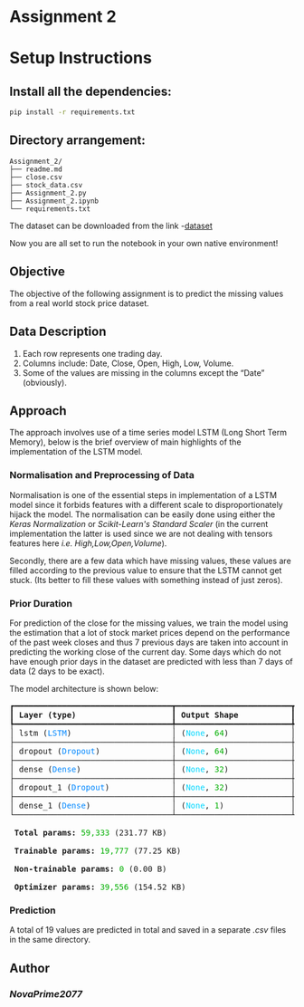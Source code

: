 # Assignment 2
# Setup Instructions

## Install all the dependencies:


```bash
pip install -r requirements.txt
```

## Directory arrangement:
```
Assignment_2/
├── readme.md
├── close.csv
├── stock_data.csv
├── Assignment_2.py
├── Assignment_2.ipynb
└── requirements.txt
```
The dataset can be downloaded from the link -[dataset](https://drive.google.com/drive/folders/1DV20S2S0NwkAjrlNyd4x3J0maUcdbq0E?usp=sharing)

Now you are all set to run the notebook in your own native environment!

## Objective
The objective of the following assignment is to predict the missing values from a real world stock price dataset.
## Data Description
1. Each row represents one trading day.
2. Columns include: Date, Close, Open, High, Low, Volume. 
3. Some of the values are missing in the columns except the “Date” (obviously).
## Approach 
The approach involves use of a time series model LSTM (Long Short Term Memory), below is the brief overview of main highlights of the implementation of the LSTM model. 
### Normalisation and Preprocessing of Data
Normalisation is one of the essential steps in implementation of a LSTM model since it forbids features with a different scale to disproportionately hijack the model. The normalisation can be easily done using either the *Keras Normalization* or *Scikit-Learn's Standard Scaler* (in the current implementation the latter is used since we are not dealing with tensors features here *i.e.* *High,Low,Open,Volume*).

Secondly, there are a few data which have missing values, these values are filled according to the previous value to ensure that the LSTM cannot get stuck. (Its better to fill these values with something instead of just zeros).

### Prior Duration
For prediction of the close for the missing values, we train the model using the estimation that a lot of stock market prices depend on the performance of the past week closes and thus 7 previous days are taken into account in predicting the working close of the current day. Some days which do not have enough prior days in the dataset are predicted with less than 7 days of data (2 days to be exact). 

The model architecture is shown below: 
<pre style="white-space:pre;overflow-x:auto;line-height:normal;font-family:Menlo,'DejaVu Sans Mono',consolas,'Courier New',monospace">┏━━━━━━━━━━━━━━━━━━━━━━━━━━━━━━━━━┳━━━━━━━━━━━━━━━━━━━━━━━━┳━━━━━━━━━━━━━━━┓
┃<span style="font-weight: bold"> Layer (type)                    </span>┃<span style="font-weight: bold"> Output Shape           </span>┃<span style="font-weight: bold">       Param # </span>┃
┡━━━━━━━━━━━━━━━━━━━━━━━━━━━━━━━━━╇━━━━━━━━━━━━━━━━━━━━━━━━╇━━━━━━━━━━━━━━━┩
│ lstm (<span style="color: #0087ff; text-decoration-color: #0087ff">LSTM</span>)                     │ (<span style="color: #00d7ff; text-decoration-color: #00d7ff">None</span>, <span style="color: #00af00; text-decoration-color: #00af00">64</span>)             │        <span style="color: #00af00; text-decoration-color: #00af00">17,664</span> │
├─────────────────────────────────┼────────────────────────┼───────────────┤
│ dropout (<span style="color: #0087ff; text-decoration-color: #0087ff">Dropout</span>)               │ (<span style="color: #00d7ff; text-decoration-color: #00d7ff">None</span>, <span style="color: #00af00; text-decoration-color: #00af00">64</span>)             │             <span style="color: #00af00; text-decoration-color: #00af00">0</span> │
├─────────────────────────────────┼────────────────────────┼───────────────┤
│ dense (<span style="color: #0087ff; text-decoration-color: #0087ff">Dense</span>)                   │ (<span style="color: #00d7ff; text-decoration-color: #00d7ff">None</span>, <span style="color: #00af00; text-decoration-color: #00af00">32</span>)             │         <span style="color: #00af00; text-decoration-color: #00af00">2,080</span> │
├─────────────────────────────────┼────────────────────────┼───────────────┤
│ dropout_1 (<span style="color: #0087ff; text-decoration-color: #0087ff">Dropout</span>)             │ (<span style="color: #00d7ff; text-decoration-color: #00d7ff">None</span>, <span style="color: #00af00; text-decoration-color: #00af00">32</span>)             │             <span style="color: #00af00; text-decoration-color: #00af00">0</span> │
├─────────────────────────────────┼────────────────────────┼───────────────┤
│ dense_1 (<span style="color: #0087ff; text-decoration-color: #0087ff">Dense</span>)                 │ (<span style="color: #00d7ff; text-decoration-color: #00d7ff">None</span>, <span style="color: #00af00; text-decoration-color: #00af00">1</span>)              │            <span style="color: #00af00; text-decoration-color: #00af00">33</span> │
└─────────────────────────────────┴────────────────────────┴───────────────┘

<span style="font-weight: bold"> Total params: </span><span style="color: #00af00; text-decoration-color: #00af00">59,333</span> (231.77 KB)

<span style="font-weight: bold"> Trainable params: </span><span style="color: #00af00; text-decoration-color: #00af00">19,777</span> (77.25 KB)

<span style="font-weight: bold"> Non-trainable params: </span><span style="color: #00af00; text-decoration-color: #00af00">0</span> (0.00 B)

<span style="font-weight: bold"> Optimizer params: </span><span style="color: #00af00; text-decoration-color: #00af00">39,556</span> (154.52 KB)
</pre>

### Prediction 
A total of 19 values are predicted in total and saved in a separate *.csv* files in the same directory. 

## Author
### ***NovaPrime2077***


